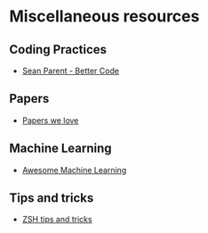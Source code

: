 # Miscellaneous resources

## Coding Practices
- [Sean Parent - Better Code](http://sean-parent.stlab.cc/papers-and-presentations/)

## Papers

- [Papers we love](https://github.com/papers-we-love/papers-we-love)

## Machine Learning
- [Awesome Machine Learning](https://github.com/josephmisiti/awesome-machine-learning/blob/master/)

## Tips and tricks
- [ZSH tips and tricks](http://reasoniamhere.com/2014/01/11/outrageously-useful-tips-to-master-your-z-shell/)
